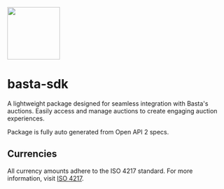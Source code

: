 <img
src="https://gist.githubusercontent.com/viktorbasta/d60b2555b30c415c8da7f4cc91282a7e/raw/84debc03b126793c193f40010388b1855aec1ad4/basta-labs-logo-horizontal.png"
height="120" />

# basta-sdk

A lightweight package designed for seamless integration with Basta's auctions. Easily access and manage auctions to create engaging auction experiences.

Package is fully auto generated from Open API 2 specs.

## Currencies

All currency amounts adhere to the ISO 4217 standard. For more information, visit [ISO 4217](https://en.wikipedia.org/wiki/ISO_4217).
